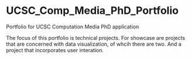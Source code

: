 # UCSC_Comp_Media_PhD_Portfolio
Portfolio for UCSC Computation Media PhD application

The focus of this portfolio is technical projects.
For showcase are projects that are concerned with data visualization, of whcih there are two. And a project that incorporates user interation.

